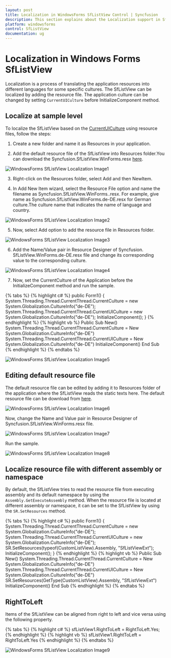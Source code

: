 ```yaml
---
layout: post
title: Localization in WindowsForms SfListView Control | Syncfusion
description: This section explains about the Localization support in SfListView and explains localization in sfListView control in WindowsForms.
platform: windowsforms
control: SfListView
documentation: ug
---
```


# Localization in Windows Forms SfListView       
Localization is a process of translating the application resources into different languages for some specific cultures. The SfListView can be localized by adding the resource file. The application culture can be changed by setting `CurrentUICulture` before InitializeComponent method.

## Localize at sample level
To localize the SfListView based on the  [CurrentUICulture](https://msdn.microsoft.com/en-us/library/system.globalization.cultureinfo.currentuiculture(v=vs.110).aspx) using resource files, follow the steps:

1) Create a new folder and name it as Resources in your application.

2) Add the default resource file of the SfListView into Resources folder.You can download the Syncfusion.SfListView.WinForms.resx [here](http://www.syncfusion.com/downloads/support/directtrac/general/ze/ResourceFile1283641291).

![WindowsForms SfListView Localization Image1](Localization_images/Localization_img1.png)
                     
3) Right-click on the Resources folder, select Add and then NewItem.

4) In Add New Item wizard, select the Resource File option and name the filename as Syncfusion.SfListView.WinForms.<culture name>.resx. For example, give name as Syncfusion.SfListView.WinForms.de-DE.resx for German culture.The culture name that indicates the name of language and country.

![WindowsForms SfListView Localization Image2](Localization_images/Localization_img2.png)	 

5) Now, select Add option to add the resource file in Resources folder.

![WindowsForms SfListView Localization Image3](Localization_images/Localization_img3.png)

6) Add the Name/Value pair in Resource Designer of Syncfusion. SfListView.WinForms.de-DE.resx file and change its corresponding value to the corresponding culture.
 
 ![WindowsForms SfListView Localization Image4](Localization_images/Localization_img4.png)
 
7) Now, set the CurrentCulture of the Application before the InitializeComponent method and run the sample.

{% tabs %}
{% highlight c# %}
public Form1()
{
 System.Threading.Thread.CurrentThread.CurrentCulture = new System.Globalization.CultureInfo("de-DE"); 
 System.Threading.Thread.CurrentThread.CurrentUICulture = new System.Globalization.CultureInfo("de-DE"); 
 InitializeComponent();
}
{% endhighlight %}
{% highlight vb %}
Public Sub New()
 System.Threading.Thread.CurrentThread.CurrentCulture = New System.Globalization.CultureInfo("de-DE")
 System.Threading.Thread.CurrentThread.CurrentUICulture = New System.Globalization.CultureInfo("de-DE")
 InitializeComponent()
End Sub
{% endhighlight %}
{% endtabs %}
 
![WindowsForms SfListView Localization Image5](Localization_images/Localization_img5.png)
 
## Editing default resource file
The default resource file can be edited by adding it to Resources folder of the application where the SfListView reads the static texts here.
The default resource file can be download from [here](http://www.syncfusion.com/downloads/support/directtrac/general/ze/ResourceFile1283641291).

![WindowsForms SfListView Localization Image6](Localization_images/Localization_img6.png)

Now, change the Name and Value pair in Resource Designer of Syncfusion.SfListView.WinForms.resx file.

![WindowsForms SfListView Localization Image7](Localization_images/Localization_img7.png)

Run the sample.

![WindowsForms SfListView Localization Image8](Localization_images/Localization_img8.png) 
 
## Localize resource file with different assembly or namespace
By default, the SfListView tries to read the resource file from executing assembly and its default namespace by using the `Assembly.GetExecuteAssembly` method. When the resource file is located at different assembly or namespace, it can be set to the SfListView by using the `SR.SetResources` method.

{% tabs %}
{% highlight c# %}
public Form1()
{
  System.Threading.Thread.CurrentThread.CurrentCulture = new System.Globalization.CultureInfo("de-DE");
  System.Threading.Thread.CurrentThread.CurrentUICulture = new System.Globalization.CultureInfo("de-DE");
  SR.SetResources(typeof(CustomListView).Assembly, "SfListViewExt");
  InitializeComponent();
}
{% endhighlight %}
{% highlight vb %}
Public Sub New()
  System.Threading.Thread.CurrentThread.CurrentCulture = New System.Globalization.CultureInfo("de-DE")
  System.Threading.Thread.CurrentThread.CurrentUICulture = New System.Globalization.CultureInfo("de-DE")
  SR.SetResources(GetType(CustomListView).Assembly, "SfListViewExt")
  InitializeComponent()
End Sub
{% endhighlight %}
{% endtabs %}

## RightToLeft
Items of the SfListView can be aligned from right to left and vice versa using the following property.

{% tabs %}
{% highlight c# %}
sfListView1.RightToLeft = RightToLeft.Yes;
{% endhighlight %}
{% highlight vb %}
sfListView1.RightToLeft = RightToLeft.Yes
{% endhighlight %}
{% endtabs %}

![WindowsForms SfListView Localization Image9](Localization_images/Localization_img9.png)